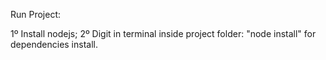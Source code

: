 Run Project:

1º Install nodejs;
2º Digit in terminal inside project folder: "node install" for dependencies install.
